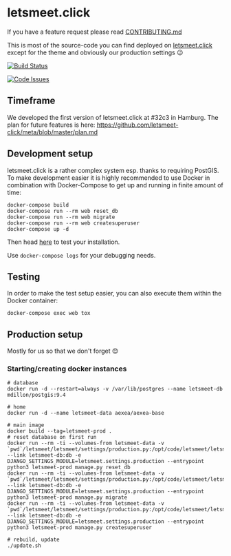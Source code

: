 # letsmeet.click

If you have a feature request please read
[CONTRIBUTING.md](https://github.com/letsmeet-click/letsmeet.click/blob/master/CONTRIBUTING.md)

This is most of the source-code you can find deployed on
[letsmeet.click](https://www.letsmeet.click/) except for the theme and
obviously our production settings 😉


[![Build Status](https://travis-ci.org/letsmeet-click/letsmeet.click.svg?branch=master)](https://travis-ci.org/letsmeet-click/letsmeet.click)

[![Code Issues](https://www.quantifiedcode.com/api/v1/project/11cf956b337f43abb2429dd08fbfe707/badge.svg)](https://www.quantifiedcode.com/app/project/11cf956b337f43abb2429dd08fbfe707)



## Timeframe

We developed the first version of letsmeet.click at #32c3 in Hamburg.
The plan for future features is here:
https://github.com/letsmeet-click/meta/blob/master/plan.md


## Development setup

letsmeet.click is a rather complex system esp. thanks to requiring PostGIS. To
make development easier it is highly recommended to use Docker in combination
with Docker-Compose to get up and running in finite amount of time:

```
docker-compose build
docker-compose run --rm web reset_db
docker-compose run --rm web migrate
docker-compose run --rm web createsuperuser
docker-compose up -d
```

Then head [here](http://localhost:8011/) to test your installation.

Use ``docker-compose logs`` for your debugging needs.

## Testing

In order to make the test setup easier, you can also execute them within the
Docker container:

```
docker-compose exec web tox
```

## Production setup

Mostly for us so that we don't forget 😊


### Starting/creating docker instances

```
# database
docker run -d --restart=always -v /var/lib/postgres --name letsmeet-db mdillon/postgis:9.4

# home
docker run -d --name letsmeet-data aexea/aexea-base

# main image
docker build --tag=letsmeet-prod .
# reset database on first run
docker run --rm -ti --volumes-from letsmeet-data -v `pwd`/letsmeet/letsmeet/settings/production.py:/opt/code/letsmeet/letsmeet/settings/production.py --link letsmeet-db:db -e DJANGO_SETTINGS_MODULE=letsmeet.settings.production --entrypoint python3 letsmeet-prod manage.py reset_db
docker run --rm -ti --volumes-from letsmeet-data -v `pwd`/letsmeet/letsmeet/settings/production.py:/opt/code/letsmeet/letsmeet/settings/production.py --link letsmeet-db:db -e DJANGO_SETTINGS_MODULE=letsmeet.settings.production --entrypoint python3 letsmeet-prod manage.py migrate
docker run --rm -ti --volumes-from letsmeet-data -v `pwd`/letsmeet/letsmeet/settings/production.py:/opt/code/letsmeet/letsmeet/settings/production.py --link letsmeet-db:db -e DJANGO_SETTINGS_MODULE=letsmeet.settings.production --entrypoint python3 letsmeet-prod manage.py createsuperuser

# rebuild, update
./update.sh
```
